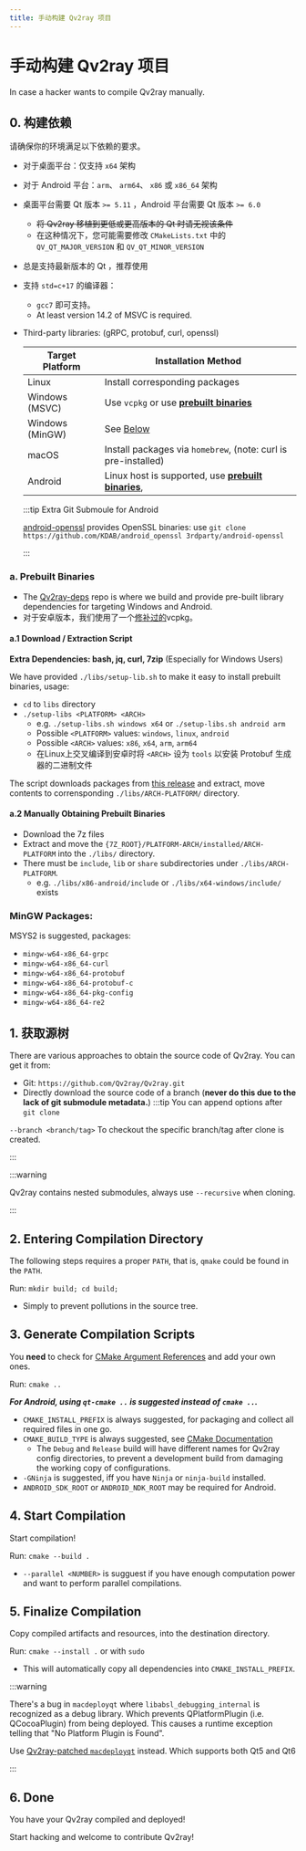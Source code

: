 ```yaml
---
title: 手动构建 Qv2ray 项目
---
```


# 手动构建 Qv2ray 项目

In case a hacker wants to compile Qv2ray manually.

## 0. 构建依赖

请确保你的环境满足以下依赖的要求。

- 对于桌面平台：仅支持 `x64` 架构
- 对于 Android 平台：`arm`、 `arm64`、 `x86` 或 `x86_64` 架构

- 桌面平台需要 Qt 版本 `>= 5.11` ，Android 平台需要 Qt 版本 `>= 6.0`
  - ~~将 Qv2ray 移植到更低或更高版本的 Qt 时请无视该条件~~
  - 在这种情况下，您可能需要修改 `CMakeLists.txt` 中的 `QV_QT_MAJOR_VERSION` 和 `QV_QT_MINOR_VERSION`
- 总是支持最新版本的 Qt ，推荐使用
- 支持 `std=c+17` 的编译器：
  - `gcc7` 即可支持。
  - At least version 14.2 of MSVC is required.

- Third-party libraries: (gRPC, protobuf, curl, openssl)

    | Target Platform | Installation Method                                                         |
    | --------------- | --------------------------------------------------------------------------- |
    | Linux           | Install corresponding packages                                              |
    | Windows (MSVC)  | Use `vcpkg` or use [**prebuilt binaries**](#a-prebuilt-binaries)            |
    | Windows (MinGW) | See [Below](#mingw-packages)                                                |
    | macOS           | Install packages via `homebrew`, (note: curl is pre-installed)              |
    | Android         | Linux host is supported, use [**prebuilt binaries**](#a-prebuilt-binaries), |

    :::tip Extra Git Submoule for Android

    [android-openssl](https://github.com/KDAB/android_openssl) provides OpenSSL binaries: use `git clone https://github.com/KDAB/android_openssl 3rdparty/android-openssl`

    :::

### a. Prebuilt Binaries
- The [Qv2ray-deps](https://github.com/Qv2ray/Qv2ray-deps/) repo is where we build and provide pre-built library dependencies for targeting Windows and Android.
- 对于安卓版本，我们使用了一个[修补过的](https://github.com/Qv2ray/Qv2ray-deps/blob/master/0001_vcpkg_fix_curl_android_build.patch)vcpkg。

#### a.1 Download / Extraction Script
**Extra Dependencies: bash, jq, curl, 7zip** (Especially for Windows Users)

We have provided `./libs/setup-lib.sh` to make it easy to install prebuilt binaries, usage:
- `cd` to `libs` directory
- `./setup-libs <PLATFORM> <ARCH>`
  - e.g. `./setup-libs.sh windows x64` or `./setup-libs.sh android arm`
  - Possible `<PLATFORM>` values: `windows`, `linux`, `android`
  - Possible `<ARCH>` values: `x86`, `x64`, `arm`, `arm64`
  - 在Linux上交叉编译到安卓时将 `<ARCH>` 设为 `tools` 以安装 Protobuf 生成器的二进制文件

The script downloads packages from [this release](https://github.com/Qv2ray/Qv2ray-deps/releases/tag/release) and extract, move contents to corrensponding `./libs/ARCH-PLATFORM/` directory.

#### a.2 Manually Obtaining Prebuilt Binaries

- Download the 7z files
- Extract and move the `{7Z_ROOT}/PLATFORM-ARCH/installed/ARCH-PLATFORM` into the `./libs/` directory.
- There must be `include`, `lib` or `share` subdirectories under `./libs/ARCH-PLATFORM`.
  - e.g. `./libs/x86-android/include` or `./libs/x64-windows/include/` exists

### MinGW Packages:
MSYS2 is suggested, packages:
- `mingw-w64-x86_64-grpc`
- `mingw-w64-x86_64-curl`
- `mingw-w64-x86_64-protobuf`
- `mingw-w64-x86_64-protobuf-c`
- `mingw-w64-x86_64-pkg-config`
- `mingw-w64-x86_64-re2`

## 1. 获取源树

There are various approaches to obtain the source code of Qv2ray. You can get it from:
- Git: `https://github.com/Qv2ray/Qv2ray.git`
- Directly download the source code of a branch (**never do this due to the lack of git submodule metadata.**) :::tip You can append options after `git clone`

`--branch <branch/tag>` To checkout the specific branch/tag after clone is created.

:::

:::warning

Qv2ray contains nested submodules, always use `--recursive` when cloning.

:::

## 2. Entering Compilation Directory

The following steps requires a proper `PATH`, that is, `qmake` could be found in the `PATH`.

Run: `mkdir build; cd build;`
- Simply to prevent pollutions in the source tree.

## 3. Generate Compilation Scripts

You **need** to check for [CMake Argument References](cmake-argument) and add your own ones.

Run: `cmake ..`

***For Android, using `qt-cmake ..` is suggested instead of `cmake ..`.***

- `CMAKE_INSTALL_PREFIX` is always suggested, for packaging and collect all required files in one go.
- `CMAKE_BUILD_TYPE` is always suggested, see [CMake Documentation](https://cmake.org/cmake/help/latest/variable/CMAKE_BUILD_TYPE.html)
  - The `Debug` and `Release` build will have different names for Qv2ray config directories, to prevent a development build from damaging the working copy of configurations.
- `-GNinja` is suggested, iff you have `Ninja` or `ninja-build` installed.
- `ANDROID_SDK_ROOT` or `ANDROID_NDK_ROOT` may be required for Android.

## 4. Start Compilation

Start compilation!

Run: `cmake --build .`
- `--parallel <NUMBER>` is sugguest if you have enough computation power and want to perform parallel compilations.

## 5. Finalize Compilation

Copy compiled artifacts and resources, into the destination directory.

Run: `cmake --install .` or with `sudo`

- This will automatically copy all dependencies into `CMAKE_INSTALL_PREFIX`.

:::warning

There's a bug in `macdeployqt` where `libabsl_debugging_internal` is recognized as a debug library. Which prevents QPlatformPlugin (i.e. QCocoaPlugin) from being deployed. This causes a runtime exception telling that "No Platform Plugin is Found".

Use [Qv2ray-patched `macdeployqt`](https://github.com/Qv2ray/macdeployqt-patched) instead. Which supports both Qt5 and Qt6

:::

## 6. Done
You have your Qv2ray compiled and deployed!

Start hacking and welcome to contribute Qv2ray!

